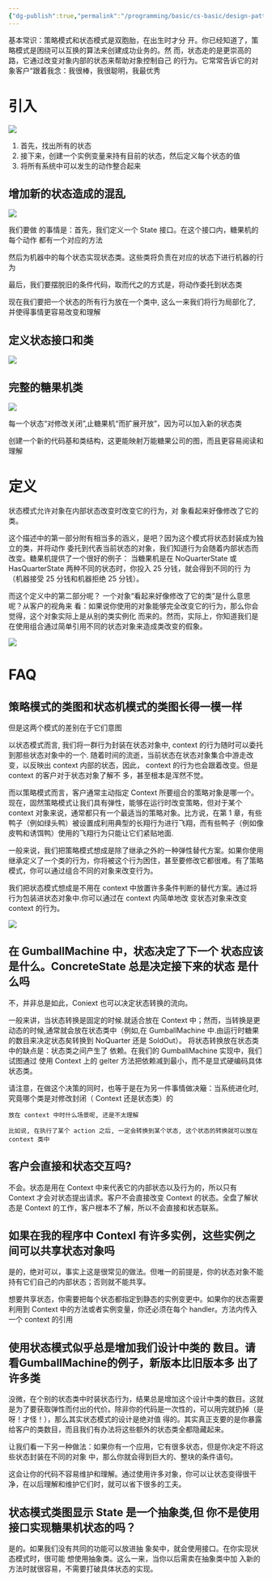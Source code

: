 ```yaml
---
{"dg-publish":true,"permalink":"/programming/basic/cs-basic/design-pattern/state-pattern/"}
---
```



基本常识：策略模式和状态模式是双胞胎，在出生时才分 开。你已经知道了，策略模式是困绕可以互换的算法来创建成功业务的。然 而，状态走的是更崇高的路，它通过改变对象内部的状态来帮助对象控制自己 的行为。它常常告诉它的对象客户“跟着我念：我很棒，我很聪明，我最优秀

# 引入

![](/img/user/programming/basic/cs-basic/design-pattern/state-pattern/image-20231018195234902.png)

1. 首先，找出所有的状态
2. 接下来，创建一个实例变量来持有目前的状态，然后定义每个状态的值
3. 将所有系统中可以发生的动作整合起来

## 增加新的状态造成的混乱

![](/img/user/programming/basic/cs-basic/design-pattern/state-pattern/image-20231018195922514.png)

我们要做 的事情是：首先，我们定义一个 State 接口。在这个接口内，糖果机的每个动作 都有一个对应的方法

然后为机器中的每个状态实现状态类。这些类将负责在对应的状态下进行机器的行为

最后，我们要摆脱旧的条件代码，取而代之的方式是，将动作委托到状态类

现在我们要把一个状态的所有行为放在一个类中, 这么一来我们将行为局部化了, 并使得事情更容易改变和理解

## 定义状态接口和类

![](/img/user/programming/basic/cs-basic/design-pattern/state-pattern/image-20231018200343309.png)

## 完整的糖果机类

![](/img/user/programming/basic/cs-basic/design-pattern/state-pattern/image-20231018200807271.png)

每一个状态“对修改关闭”,止糖果机“而扩展开放”，因为可以加入新的状态类

创建一个新的代码基和类结构，这更能映射万能糖果公司的图，而且更容易阅读和理解

# 定义

状态模式允许对象在内部状态改变时改变它的行为，对 象看起来好像修改了它的类。

这个描述中的第一部分附有相当多的涵义，是吧？因为这个模式将状态封装成为独立的类，并将动作 委托到代表当前状态的对象，我们知道行为会随着内部状态而改变。糖果机提供了一个很好的例子： 当糖果机是在 NoQuarterState 或 HasQuarterState 两种不同的状态时，你投入 25 分钱，就会得到不同的行 为（机器接受 25 分钱和机器拒绝 25 分钱）。

而这个定义中的第二部分呢？ 一个对象“看起来好像修改了它的类”是什么意思呢？从客户的视角来 看：如果说你使用的对象能够完全改变它的行为，那么你会觉得，这个对象实际上是从别的类实例化 而来的。然而，实际上，你知道我们是在使用组合通过简单引用不同的状态对象来造成类改变的假象。

![](/img/user/programming/basic/cs-basic/design-pattern/state-pattern/image-20231018201159634.png)

# FAQ

## 策略模式的类图和状态机模式的类图长得一模一样

但是这两个模式的差别在于它们意图

以状态模式而言, 我们将一群行为封装在状态对象中, context 的行为随时可以委托到那些状态对象中的一个. 随着时间的流逝，当前状态在状态对象集合中游走改变，以反映出 context 内部的状态，因此， context 的行为也会跟着改变。但是 context 的客户对于状态对象了解不 多，甚至根本是浑然不觉。

而以策略模式而言，客户通常主动指定 Context 所要组合的策略对象是哪一个。现在，固然策略模式让我们具有弹性，能够在运行时改变策略，但对于某个 context 对象来说，通常都只有一个最适当的策略对象。比方说，在第 1 章，有些鸭子（例如绿头鸭）被设置成利用典型的长翔行为进行飞翔，而有些鸭子（例如像皮鸭和诱饵鸭）使用的飞翔行为只能让它们紧贴地面.

一般来说，我们把策略模式想成是除了继承之外的一种弹性替代方案。如果你使用继承定义了一个类的行为，你将被这个行为困住，甚至要修改它都很难。有了策略模式，你可以通过组合不同的对象来改变行为。

我们把状态模式想成是不用在 context 中放置许多条件判断的替代方案。通过将行为包装进状态对象中.你可以通过在 context 内简单地改 变状态对象来改变 context 的行为。

![](/img/user/programming/basic/cs-basic/design-pattern/state-pattern/image-20231018202810620.png)

## 在 GumballMachine 中，状态决定了下一个 状态应该是什么。ConcreteState 总是决定接下来的状态 是什么吗

不，并非总是如此，Coniext 也可以决定状态转换的流向。

一般来讲，当状态转换是固定的时候.就适合放在 Context 中；然而，当转换是更动态的时候,通常就会放在状态类中（例如,在 GumballMachine 中.由运行时糖果的数目来决定状态矣转换到 NoQuarter 还是 SoldOut）。 将状态转换放在状态类中的缺点是：状态类之间产生了 依赖。在我们的 GumballMachine 实现中，我们试图通过 使用 Context 上的 gelter 方法把依赖减到最小，而不是显式硬编码具体状态类。

请注意，在做这个决策的同时，也等于是在为另一件事情做决簸：当系统进化时,究竟哪个类是对修改封闭（ Context 还是状态类）的

```ad-question
放在 context 中时什么场景呢, 还是不太理解

比如说, 在执行了某个 action 之后, 一定会转换到某个状态, 这个状态的转换就可以放在 context 类中
```

## 客户会直接和状态交互吗?

不会。状态是用在 Context 中来代表它的内部状态以及行为的，所以只有 Context 才会对状态提出请求。客户不会直接改变 Context 的状态。全盘了解状态是 Context 的工作，客户根本不了解，所以不会直接和状态联系。

## 如果在我的程序中 Contexl 有许多实例，这些实例之间可以共享状态对象吗

是的，绝对可以，事实上这是很常见的做法。但唯一的前提是，你的状态对象不能持有它们自己的内部状态；否则就不能共享。

想要共享状态，你需要把每个状态都指定到静态的实例变更中。如果你的状态需要利用到 Context 中的方法或者实例变量，你还必须在每个 handler。方法内传入一个 context 的引用

## 使用状态模式似乎总是增加我们设计中类的 数目。请看**GumballMachine**的例子，新版本比旧版本多 出了许多类

没微，在个别的状态类中时装状态行为，结果总是增加这个设计中类的数目。这就是为了要获取弹性而付出的代价。除非你的代码是一次性的，可以用完就扔掉（是呀！才怪！），那么其实状态模式的设计是绝对值 得的。其实真正支要的是你暴露给客户的类数目，而且我们有办法将这些额外的状态类全都隐藏起来。

让我们看一下另一种做法：如果你有一个应用，它有很多状态，但是你决定不将这些状态封装在不同的对象 中，那么你就会得到巨大的、整块的条件语句。

这会让你的代码不容易维护和理解。通过使用许多对象，你可以让状态变得很干净，在以后理解和维护它们时，就可以省下很多的工夫。

## 状态模式类图显示 State 是一个抽象类,但 你不是使用接口实现糖果机状态的吗？

是的。如果我们没有共同的功能可以放进抽 象矣中，就会使用接口。在你实现状态模式时，很可能 想使用抽象类。这么一来，当你以后需卖在抽象类中加 入新的方法时就很容易，不需要打破具体状态的实现。
